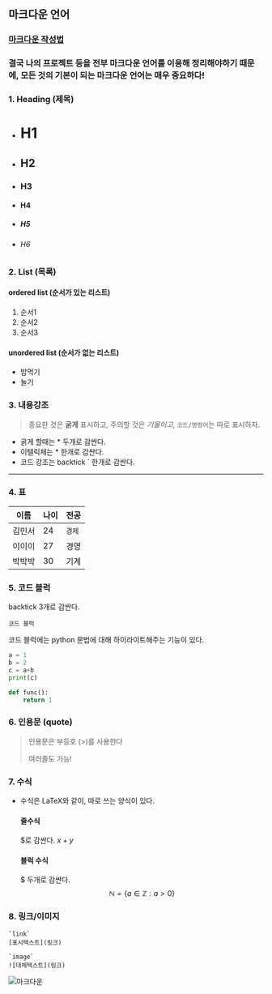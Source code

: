 ## 마크다운 언어
### [마크다운 작성법](https://gist.github.com/ihoneymon/652be052a0727ad59601)
### 결국 나의 프로젝트 등을 전부 마크다운 언어를 이용해 정리해야하기 때문에, 모든 것의 기본이 되는 마크다운 언어는 매우 중요하다!

### 1. Heading (제목)
- # H1 
- ## H2
- ### H3
- #### H4
- ##### H5
- ###### H6

### 2. List (목록)
#### ordered list (순서가 있는 리스트)
 1. 순서1
 2. 순서2
 3. 순서3

#### unordered list (순서가 없는 리스트)
 - 밥먹기
 - 놀기

### 3. 내용강조
> 중요한 것은 **굵게** 표시하고, 주의할 것은 *기울이고*, `코드/명령어`는 따로 표시하자.
- 굵게 할때는 * 두개로 감싼다.
- 이텔릭체는 * 한개로 감싼다.
- 코드 강조는 backtick \` 한개로 감싼다.

---

### 4. 표

|이름|나이|전공|
|---|---|---|
|김민서|24|`경제`|
|이이이|27|경영|
|박박박|30|기계|

### 5. 코드 블럭
backtick 3개로 감싼다.
```
코드 블럭
```
코드 블럭에는 python 문법에 대해 하이라이트해주는 기능이 있다.
```python
a = 1
b = 2
c = a+b
print(c)

def func():
    return 1
```

### 6. 인용문 (quote)
> 인용문은 부등호 (>)를 사용한다
>
> 여러줄도 가능!

### 7. 수식
- 수식은 LaTeX와 같이, 따로 쓰는 양식이 있다.
  #### 줄수식
  $로 감싼다.  $x+y$
  #### 블럭 수식
  $ 두개로 감싼다.
  $$
  \mathbb{N} = \{ a \in \mathbb{Z} : a > 0 \}
  $$

### 8. 링크/이미지
```
`link`
[표시텍스트](링크)

`image`
![대체텍스트](링크)
```
![마크다운](https://upload.wikimedia.org/wikipedia/commons/thumb/4/48/Markdown-mark.svg/600px-Markdown-mark.svg.png)